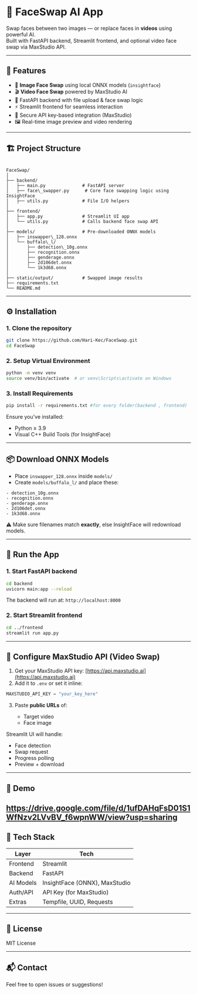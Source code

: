 

# 🧠 FaceSwap AI App

Swap faces between two images — or replace faces in **videos** using powerful AI.  
Built with FastAPI backend, Streamlit frontend, and optional video face swap via MaxStudio API.

---

## 🚀 Features

- 🔁 **Image Face Swap** using local ONNX models (`insightface`)
- 🎬 **Video Face Swap** powered by MaxStudio AI
- 🧠 FastAPI backend with file upload & face swap logic
- ⚡ Streamlit frontend for seamless interaction
- 🔐 Secure API key-based integration (MaxStudio)
- 🖼️ Real-time image preview and video rendering

---

## 🏗️ Project Structure

```

FaceSwap/
│
├── backend/
│   ├── main.py              # FastAPI server
│   ├── face\_swapper.py      # Core face swapping logic using InsightFace
│   ├── utils.py             # File I/O helpers
│
├── frontend/
│   ├── app.py               # Streamlit UI app
│   └── utils.py             # Calls backend face swap API
│
├── models/                  # Pre-downloaded ONNX models
│   ├── inswapper\_128.onnx
│   └── buffalo\_l/
│       ├── detection\_10g.onnx
│       ├── recognition.onnx
│       ├── genderage.onnx
│       ├── 2d106det.onnx
│       └── 1k3d68.onnx
│
├── static/output/           # Swapped image results
├── requirements.txt
└── README.md

````

---

## ⚙️ Installation

### 1. Clone the repository

```bash
git clone https://github.com/Hari-Kec/FaceSwap.git
cd FaceSwap
````

### 2. Setup Virtual Environment

```bash
python -m venv venv
source venv/bin/activate  # or venv\Scripts\activate on Windows
```

### 3. Install Requirements

```bash
pip install -r requirements.txt #for every folder(backend , frontend)
```

Ensure you’ve installed:

* Python ≥ 3.9
* Visual C++ Build Tools (for InsightFace)

---

## 📦 Download ONNX Models

* Place `inswapper_128.onnx` inside `models/`
* Create `models/buffalo_l/` and place these:

```text
- detection_10g.onnx
- recognition.onnx
- genderage.onnx
- 2d106det.onnx
- 1k3d68.onnx
```

⚠️ Make sure filenames match **exactly**, else InsightFace will redownload models.

---

## 🚀 Run the App

### 1. Start FastAPI backend

```bash
cd backend
uvicorn main:app --reload
```

The backend will run at: `http://localhost:8000`

### 2. Start Streamlit frontend

```bash
cd ../frontend
streamlit run app.py
```

---

## 🔐 Configure MaxStudio API (Video Swap)

1. Get your MaxStudio API key: [https://api.maxstudio.ai](https://api.maxstudio.ai)
2. Add it to `.env` or set it inline:

```python
MAXSTUDIO_API_KEY = "your_key_here"
```

3. Paste **public URLs** of:

   * Target video
   * Face image

Streamlit UI will handle:

* Face detection
* Swap request
* Progress polling
* Preview + download

---

## 📸 Demo

https://drive.google.com/file/d/1ufDAHqFsD01S1WfNzv2LVvBV_f6wpnWW/view?usp=sharing
---

## 🧠 Tech Stack

| Layer     | Tech                          |
| --------- | ----------------------------- |
| Frontend  | Streamlit                     |
| Backend   | FastAPI                       |
| AI Models | InsightFace (ONNX), MaxStudio |
| Auth/API  | API Key (for MaxStudio)       |
| Extras    | Tempfile, UUID, Requests      |

---


## 📄 License

MIT License

---

## 📬 Contact

Feel free to open issues or suggestions!

